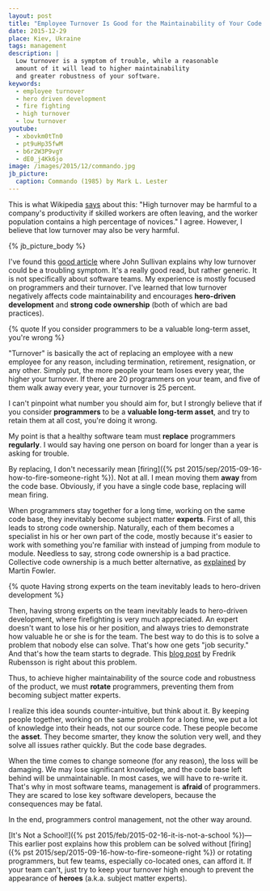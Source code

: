 ```yaml
---
layout: post
title: "Employee Turnover Is Good for the Maintainability of Your Code Base"
date: 2015-12-29
place: Kiev, Ukraine
tags: management
description: |
  Low turnover is a symptom of trouble, while a reasonable
  amount of it will lead to higher maintainability
  and greater robustness of your software.
keywords:
  - employee turnover
  - hero driven development
  - fire fighting
  - high turnover
  - low turnover
youtube:
  - xbovkm0tTn0
  - pt9uHp35fwM
  - b6r2W3P9vgY
  - dE0_j4Kk6jo
image: /images/2015/12/commando.jpg
jb_picture:
  caption: Commando (1985) by Mark L. Lester
---
```


This is what Wikipedia [says](https://en.wikipedia.org/wiki/Turnover_%28employment%29) about this:
"High turnover may be harmful to a company's
productivity if skilled workers are often leaving,
and the worker population contains a high percentage of novices."
I agree. However, I believe that low turnover may also
be very harmful.

<!--more-->

{% jb_picture_body %}

I've found this
[good article](http://www.eremedia.com/ere/a-low-turnover-rate-could-mean-that-you-have-ugly-employees/)
where John Sullivan explains why low turnover could be a troubling
symptom. It's a really good read, but rather generic. It is not specifically about software
teams. My experience is mostly focused on programmers and their
turnover. I've learned that low turnover negatively affects code maintainability
and encourages **hero-driven development** and **strong code ownership**
(both of which are bad practices).

{% quote If you consider programmers to be a valuable long-term asset, you're wrong %}

"Turnover" is basically the act of replacing an employee
with a new employee for any reason, including termination,
retirement, resignation, or any other. Simply put, the more
people your team loses every year, the higher your turnover.
If there are 20 programmers on your team, and five of them
walk away every year, your turnover is 25 percent.

I can't pinpoint what number you should aim for, but I strongly believe
that if you consider **programmers** to be a **valuable long-term asset**,
and try to retain them at all cost, you're doing it wrong.

My point is that a healthy software team must
**replace** programmers **regularly**. I would say having one
person on board for longer than a year is asking for trouble.

By replacing, I don't necessarily mean
[firing]({% pst 2015/sep/2015-09-16-how-to-fire-someone-right %}).
Not at all. I mean moving them
**away** from the code base. Obviously, if you have a single code
base, replacing will mean firing.

When programmers stay together for a long time, working on the
same code base, they inevitably become subject matter **experts**. First of
all, this leads to strong code ownership. Naturally, each of them
becomes a specialist in his or her own part of the code, mostly because
it's easier to work with something you're familiar with instead of jumping
from module to module. Needless to say, strong code ownership is
a bad practice. Collective code ownership is a much better alternative,
as [explained](http://martinfowler.com/bliki/CodeOwnership.html) by Martin Fowler.

{% quote Having strong experts on the team inevitably leads to hero-driven development %}

Then, having strong experts on the team inevitably leads to
hero-driven development, where firefighting is very much appreciated.
An expert doesn't want to lose his or her position, and always tries to demonstrate
how valuable he or she is for the team. The best way to do this is to
solve a problem that nobody else can solve. That's how one gets "job security."
And that's how the team starts to degrade.
This [blog post](http://highlevelbits.com/2014/08/hero-driven-development.html)
by Fredrik Rubensson is right about this problem.

Thus, to achieve higher maintainability of the source code and
robustness of the product, we must **rotate** programmers, preventing
them from becoming subject matter experts.

I realize this idea sounds counter-intuitive, but think about it.
By keeping people together, working on the same problem for a long time,
we put a lot of knowledge into their heads, not our source code.
These people become the **asset**. They become smarter, they know the
solution very well, and they solve all issues rather quickly.
But the code base degrades.

When the time comes to change someone (for any reason), the loss will be
damaging. We may lose significant knowledge, and the code base left
behind will be unmaintainable. In most cases, we will have to re-write it.
That's why in most software teams, management is **afraid** of programmers.
They are scared to lose key software developers, because the
consequences may be fatal.

In the end, programmers control management, not the other way around.

[It's Not a School!]({% pst 2015/feb/2015-02-16-it-is-not-a-school %})&mdash;This earlier post explains how this problem can be solved without
[firing]({% pst 2015/sep/2015-09-16-how-to-fire-someone-right %})
or rotating programmers, but few teams, especially co-located ones,
can afford it. If your team can't, just try to keep your turnover high
enough to prevent the appearance of **heroes** (a.k.a. subject matter experts).

